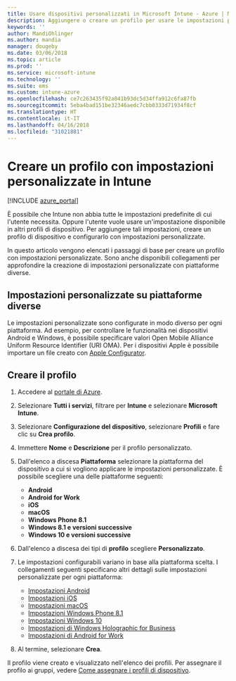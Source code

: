 ```yaml
---
title: Usare dispositivi personalizzati in Microsoft Intune - Azure | Microsoft Docs
description: Aggiungere o creare un profilo per usare le impostazioni personalizzate per i dispositivi Windows, Android e iOS con Microsoft Intune
keywords: ''
author: MandiOhlinger
ms.author: mandia
manager: dougeby
ms.date: 03/06/2018
ms.topic: article
ms.prod: ''
ms.service: microsoft-intune
ms.technology: ''
ms.suite: ems
ms.custom: intune-azure
ms.openlocfilehash: ce7c263435f92a041b93dc5d34ffa912c6fa87fb
ms.sourcegitcommit: 5eba4bad151be32346aedc7cbb0333d71934f8cf
ms.translationtype: HT
ms.contentlocale: it-IT
ms.lasthandoff: 04/16/2018
ms.locfileid: "31021881"
---
```

# <a name="create-a-profile-with-custom-settings-in-intune"></a>Creare un profilo con impostazioni personalizzate in Intune

[!INCLUDE [azure_portal](./includes/azure_portal.md)]

È possibile che Intune non abbia tutte le impostazioni predefinite di cui l'utente necessita. Oppure l'utente vuole usare un'impostazione disponibile in altri profili di dispositivo. Per aggiungere tali impostazioni, creare un profilo di dispositivo e configurarlo con impostazioni personalizzate.

In questo articolo vengono elencati i passaggi di base per creare un profilo con impostazioni personalizzate. Sono anche disponibili collegamenti per approfondire la creazione di impostazioni personalizzate con piattaforme diverse.

## <a name="custom-settings-on-different-platforms"></a>Impostazioni personalizzate su piattaforme diverse
Le impostazioni personalizzate sono configurate in modo diverso per ogni piattaforma. Ad esempio, per controllare le funzionalità nei dispositivi Android e Windows, è possibile specificare valori Open Mobile Alliance Uniform Resource Identifier (URI OMA). Per i dispositivi Apple è possibile importare un file creato con [Apple Configurator](https://itunes.apple.com/us/app/apple-configurator-2/id1037126344?mt=12).

## <a name="create-the-profile"></a>Creare il profilo

1. Accedere al [portale di Azure](https://portal.azure.com).
2. Selezionare **Tutti i servizi**, filtrare per **Intune** e selezionare **Microsoft Intune**.
3. Selezionare **Configurazione del dispositivo**, selezionare **Profili** e fare clic su **Crea profilo**.
4. Immettere **Nome** e **Descrizione** per il profilo personalizzato.
5. Dall'elenco a discesa **Piattaforma** selezionare la piattaforma del dispositivo a cui si vogliono applicare le impostazioni personalizzate. È possibile scegliere una delle piattaforme seguenti:

    - **Android**
    - **Android for Work**
    - **iOS**
    - **macOS**
    - **Windows Phone 8.1**
    - **Windows 8.1 e versioni successive**
    - **Windows 10 e versioni successive**

6. Dall'elenco a discesa dei tipi di **profilo** scegliere **Personalizzato**.
7. Le impostazioni configurabili variano in base alla piattaforma scelta. I collegamenti seguenti specificano altri dettagli sulle impostazioni personalizzate per ogni piattaforma:

    - [Impostazioni Android](custom-settings-android.md)
    - [Impostazioni iOS](custom-settings-ios.md)
    - [Impostazioni macOS](custom-settings-macos.md)
    - [Impostazioni Windows Phone 8.1](custom-settings-windows-phone-8-1.md)
    - [Impostazioni Windows 10](custom-settings-windows-10.md)
    - [Impostazioni di Windows Holographic for Business](custom-settings-windows-holographic.md)
    - [Impostazioni di Android for Work](custom-settings-android-for-work.md)

8. Al termine, selezionare **Crea**.

Il profilo viene creato e visualizzato nell'elenco dei profili. Per assegnare il profilo ai gruppi, vedere [Come assegnare i profili di dispositivo](device-profile-assign.md).
